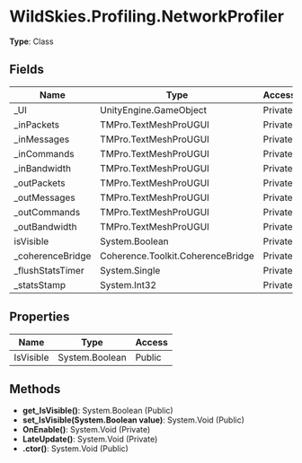 ﻿# WildSkies.Profiling.NetworkProfiler

**Type**: Class

## Fields

| Name | Type | Access |
|------|------|--------|
| _UI | UnityEngine.GameObject | Private |
| _inPackets | TMPro.TextMeshProUGUI | Private |
| _inMessages | TMPro.TextMeshProUGUI | Private |
| _inCommands | TMPro.TextMeshProUGUI | Private |
| _inBandwidth | TMPro.TextMeshProUGUI | Private |
| _outPackets | TMPro.TextMeshProUGUI | Private |
| _outMessages | TMPro.TextMeshProUGUI | Private |
| _outCommands | TMPro.TextMeshProUGUI | Private |
| _outBandwidth | TMPro.TextMeshProUGUI | Private |
| isVisible | System.Boolean | Private |
| _coherenceBridge | Coherence.Toolkit.CoherenceBridge | Private |
| _flushStatsTimer | System.Single | Private |
| _statsStamp | System.Int32 | Private |

## Properties

| Name | Type | Access |
|------|------|--------|
| IsVisible | System.Boolean | Public |

## Methods

- **get_IsVisible()**: System.Boolean (Public)
- **set_IsVisible(System.Boolean value)**: System.Void (Public)
- **OnEnable()**: System.Void (Private)
- **LateUpdate()**: System.Void (Private)
- **.ctor()**: System.Void (Public)

